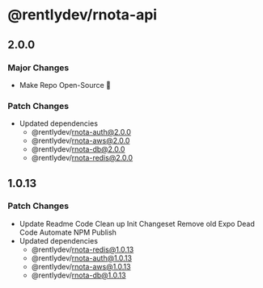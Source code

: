 # @rentlydev/rnota-api

## 2.0.0

### Major Changes

- Make Repo Open-Source 🎉

### Patch Changes

- Updated dependencies
  - @rentlydev/rnota-auth@2.0.0
  - @rentlydev/rnota-aws@2.0.0
  - @rentlydev/rnota-db@2.0.0
  - @rentlydev/rnota-redis@2.0.0

## 1.0.13

### Patch Changes

- Update Readme
  Code Clean up
  Init Changeset
  Remove old Expo Dead Code
  Automate NPM Publish
- Updated dependencies
  - @rentlydev/rnota-redis@1.0.13
  - @rentlydev/rnota-auth@1.0.13
  - @rentlydev/rnota-aws@1.0.13
  - @rentlydev/rnota-db@1.0.13
